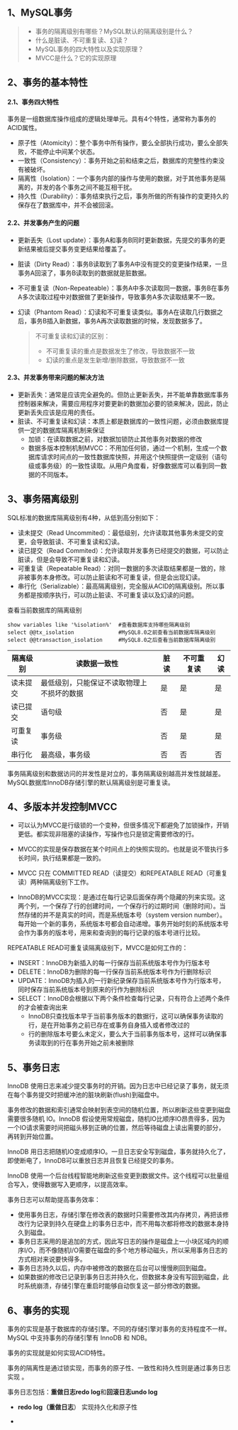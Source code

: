 ## 1、MySQL事务

> - 事务的隔离级别有哪些？MySQL默认的隔离级别是什么？
> - 什么是脏读、不可重复读、幻读？
> - MySQL事务的四大特性以及实现原理？
> - MVCC是什么？它的实现原理

## 2、事务的基本特性

#### 2.1、事务四大特性

事务是一组数据库操作组成的逻辑处理单元。具有4个特性，通常称为事务的ACID属性。

- 原子性（Atomicity）：整个事务中所有操作，要么全部执行成功，要么全部失败，不能停止中间某个状态。
- 一致性（Consistency）：事务开始之前和结束之后，数据库的完整性约束没有被破坏。
- 隔离性（Isolation）：一个事务内部的操作与使用的数据，对于其他事务是隔离的，并发的各个事务之间不能互相干扰。
- 持久性（Durability）：事务结束执行之后，事务所做的所有操作的变更持久的保存在了数据库中，并不会被回滚。

#### 2.2、并发事务产生的问题

- 更新丢失（Lost update）：事务A和事务B同时更新数据，先提交的事务的更新结果被后提交事务变更结果给覆盖了。

- 脏读（Dirty Read）：事务B读取到了事务A中没有提交的变更操作结果，一旦事务A回滚了，事务B读取到的数据就是脏数据。

- 不可重复读（Non-Repeateable）：事务A中多次读取同一数据，事务B在事务A多次读取过程中对数据做了更新操作，导致事务A多次读取结果不一致。

- 幻读（Phantom Read）：幻读和不可重复读类似。事务A在读取几行数据之后，事务B插入新数据，事务A再次读取数据的时候，发现数据多了。

    > 不可重复读和幻读的区别：
    >
    > - 不可重复读的重点是数据发生了修改，导致数据不一致
    > - 幻读的重点是发生新增/删除数据，导致数据不一致

#### 2.3、并发事务带来问题的解决方法

- 更新丢失：通常是应该完全避免的。但防止更新丢失，并不能单靠数据库事务控制器来解决，需要应用程序对要更新的数据加必要的锁来解决，因此，防止更新丢失应该是应用的责任。
- 脏读、不可重复读和幻读：本质上都是数据库的一致性问题，必须由数据库提供一定的数据库隔离机制来保证
    - 加锁：在读取数据之前，对数据加锁防止其他事务对数据的修改
    - 数据多版本控制机制MVCC：不用加任何锁，通过一个机制，生成一个数据库请求时间点的一致性数据库快照，并用这个快照提供一定级别（语句级或事务级）的一致性读取。从用户角度看，好像数据库可以看到同一数据的不同版本。

## 3、事务隔离级别

SQL标准的数据库隔离级别有4种，从低到高分别如下：

- 读未提交（Read Uncommited）：最低级别，允许读取其他事务未提交的变更，会导致脏读、不可重复读和幻读。
- 读已提交（Read Commited）：允许读取并发事务已经提交的数据，可以防止脏读，但是会导致不可重复读和幻读。
- 可重复读（Repeatable Read）：对同一数据的多次读取结果都是一致的，除非被事务本身修改。可以防止脏读和不可重复读，但是会出现幻读。
- 串行化（Serializable）：最高隔离级别，完全服从ACID的隔离级别。所以事务都是按顺序执行，可以防止脏读、不可重复读以及幻读的问题。

查看当前数据库的隔离级别

```mysql
show variables like '%isolation%'  #查看数据库支持哪些隔离级别
select @@tx_isolation			   #MySQL8.0之前查看当前数据库隔离级别
select @@transaction_isolation	   #MySQL8.0之后查看当前数据库隔离级别
```

| 隔离级别 | 读数据一致性                               | 脏读 | 不可重复读 | 幻读 |
| -------- | ------------------------------------------ | ---- | ---------- | ---- |
| 读未提交 | 最低级别，只能保证不读取物理上不损坏的数据 | 是   | 是         | 是   |
| 读已提交 | 语句级                                     | 否   | 是         | 是   |
| 可重复读 | 事务级                                     | 否   | 是         | 是   |
| 串行化   | 最高级，事务级                             | 否   | 否         | 否   |

事务隔离级别和数据访问的并发性是对立的，事务隔离级别越高并发性就越差。MySQL数据库InnoDB存储引擎的默认隔离级别是可重复读。

## 4、多版本并发控制MVCC

- 可以认为MVCC是行级锁的一个变种，但很多情况下都避免了加锁操作，开销更低。都实现非阻塞的读操作，写操作也只是锁定需要修改的行。

- MVCC的实现是保存数据在某个时间点上的快照实现的。也就是说不管执行多长时间，执行结果都是一致的。
- MVCC 只在 COMMITTED READ（读提交）和REPEATABLE READ（可重复读）两种隔离级别下工作。
- InnoDB的MVCC实现：是通过在每行记录后面保存两个隐藏的列来实现。这两个列，一个保存了行的创建时间，一个保存行的过期时间（删除时间）。当然存储的并不是真实的时间，而是系统版本号（system version  number）。每开始一个新的事务，系统版本号都会自动递增。事务开始时刻的系统版本号会作为事务的版本号，用来和查询到的每行记录的版本号进行比较。

REPEATABLE READ可重复读隔离级别下，MVCC是如何工作的：

- INSERT：InnoDB为新插入的每一行保存当前系统版本号作为行版本号
- DELETE：InnoDB为删除的每一行保存当前系统版本号作为行删除标识
- UPDATE：InnoDB为插入的一行新纪录保存当前系统版本号作为行版本号，同时保存当前系统版本号到原来的行作为删除标识
- SELECT：InnoDB会根据以下两个条件检查每行记录，只有符合上述两个条件的才会被查询出来
    - InnoDB只查找版本早于当前事务版本的数据行，这可以确保事务读取的行，是在开始事务之前已存在或事务自身插入或者修改过的
    - 行的删除版本号要么未定义，要么大于当前事务版本号，这样可以确保事务读取到的行在事务开始之前未被删除

## 5、事务日志

InnoDB 使用日志来减少提交事务时的开销。因为日志中已经记录了事务，就无须在每个事务提交时把缓冲池的脏块刷新(flush)到磁盘中。

事务修改的数据和索引通常会映射到表空间的随机位置，所以刷新这些变更到磁盘需要很多随机 IO。InnoDB 假设使用常规磁盘，随机IO比顺序IO昂贵得多，因为一个IO请求需要时间把磁头移到正确的位置，然后等待磁盘上读出需要的部分，再转到开始位置。

InnoDB 用日志把随机IO变成顺序IO。一旦日志安全写到磁盘，事务就持久化了，即使断电了，InnoDB可以重放日志并且恢复已经提交的事务。

InnoDB 使用一个后台线程智能地刷新这些变更到数据文件。这个线程可以批量组合写入，使得数据写入更顺序，以提高效率。

事务日志可以帮助提高事务效率：

- 使用事务日志，存储引擎在修改表的数据时只需要修改其内存拷贝，再把该修改行为记录到持久在硬盘上的事务日志中，而不用每次都将修改的数据本身持久到磁盘。
- 事务日志采用的是追加的方式，因此写日志的操作是磁盘上一小块区域内的顺序I/O，而不像随机I/O需要在磁盘的多个地方移动磁头，所以采用事务日志的方式相对来说要快得多。
- 事务日志持久以后，内存中被修改的数据在后台可以慢慢刷回到磁盘。
- 如果数据的修改已记录到事务日志并持久化，但数据本身没有写回到磁盘，此时系统崩溃，存储引擎在重启时能够自动恢复这一部分修改的数据。

## 6、事务的实现

事务的实现是基于数据库的存储引擎。不同的存储引擎对事务的支持程度不一样。MySQL 中支持事务的存储引擎有 InnoDB 和 NDB。

事务的实现就是如何实现ACID特性。

事务的隔离性是通过锁实现，而事务的原子性、一致性和持久性则是通过事务日志实现 。

事务日志包括：**重做日志redo log**和**回滚日志undo log**

- **redo log（重做日志**） 实现持久化和原子性

    

- 